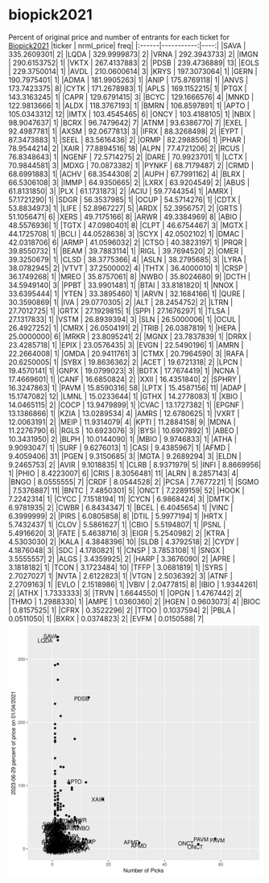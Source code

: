 # biopick2021
Percent of original price and number of entrants for each ticket for [Biopick2021](https://twitter.com/hashtag/Biopick2021)
|ticker |  nrml_price| freq|
|:------|-----------:|----:|
|SAVA   | 335.2609301|    2|
|LQDA   | 329.9999873|    2|
|VRNA   | 292.3943733|    2|
|IMGN   | 290.6153752|    1|
|VKTX   | 267.4137883|    2|
|PDSB   | 239.4736889|   13|
|EOLS   | 229.3750014|    1|
|AVDL   | 210.0600614|    3|
|KRYS   | 197.3073064|    1|
|GERN   | 190.7975401|    1|
|ADMA   | 181.9905263|    1|
|ANIP   | 175.8769118|    1|
|ANVS   | 173.7423375|    8|
|CYTK   | 171.2678983|    1|
|APLS   | 169.1152215|    1|
|PTGX   | 143.3163245|    1|
|CAPR   | 129.6791415|    3|
|BCYC   | 129.1666576|    4|
|MNKD   | 122.9813666|    1|
|ALDX   | 118.3767193|    1|
|BMRN   | 106.8597891|    1|
|APTO   | 105.0343312|   12|
|IMTX   | 103.4545465|    6|
|ONCY   | 103.4188105|    1|
|NBIX   |  98.9047637|    1|
|BCRX   |  96.7479642|    7|
|ATNM   |  93.6386770|    7|
|EXEL   |  92.4987781|    1|
|AXSM   |  92.0677813|    3|
|IFRX   |  88.3268498|    2|
|EYPT   |  87.3473883|    1|
|SEEL   |  83.5616436|    2|
|ORMP   |  82.2988506|    1|
|PHAR   |  78.9544214|    2|
|XAIR   |  77.8894516|   18|
|ALPN   |  77.4721206|    2|
|RCUS   |  76.8348643|    1|
|NGENF  |  72.5714275|    2|
|DARE   |  70.9923701|    1|
|LCTX   |  70.9844581|    3|
|MDXG   |  70.0873382|    1|
|PYNKF  |  68.7179487|    2|
|CRMD   |  68.6991883|    1|
|ACHV   |  68.3544308|    2|
|AUPH   |  67.7991162|    4|
|BLRX   |  66.5306108|    3|
|IMMP   |  64.9350665|    2|
|LXRX   |  63.9204549|    2|
|ABUS   |  61.8131850|    3|
|PLX    |  61.1731873|    2|
|ACIU   |  59.7744354|    1|
|AMRX   |  57.1721290|    1|
|SDGR   |  56.3537985|    1|
|OCUP   |  54.5714276|    1|
|CDTX   |  53.8834973|    1|
|LIFE   |  52.8967227|    5|
|ARDX   |  52.3956757|    2|
|GRTS   |  51.1056471|    6|
|XERS   |  49.7175166|    8|
|ARWR   |  49.3384969|    8|
|ABIO   |  48.5576936|    1|
|TGTX   |  47.0980401|    8|
|CLPT   |  46.6754467|    3|
|MGTX   |  44.1725708|    1|
|BCLI   |  44.0528638|    3|
|SCYX   |  42.0502102|    1|
|DMAC   |  42.0318706|    6|
|ARMP   |  41.0596032|    2|
|CTSO   |  40.3823197|    1|
|PRQR   |  39.8550732|    1|
|BEAM   |  39.7883114|    1|
|RIGL   |  39.7694520|    2|
|OMER   |  39.3250679|    1|
|CLSD   |  38.3775366|    4|
|ASLN   |  38.2795685|    3|
|LYRA   |  38.0782945|    2|
|VTVT   |  37.2500002|    4|
|THTX   |  36.4000010|    1|
|CRSP   |  36.1749268|    1|
|MREO   |  35.8757061|    8|
|NWBO   |  35.8024680|    9|
|DCTH   |  34.5949140|    3|
|PPBT   |  33.9901481|    1|
|BTAI   |  33.8181820|    1|
|NNOX   |  33.6395444|    1|
|YTEN   |  33.3895460|    1|
|ARVN   |  32.1684166|    1|
|QURE   |  30.3590869|    1|
|IVA    |  29.0770305|    2|
|ALT    |  28.2454752|    2|
|LTRN   |  27.7012725|    1|
|GRTX   |  27.1929815|    1|
|SPPI   |  27.1676297|    1|
|TLSA   |  27.1317833|    1|
|VSTM   |  26.8939394|    3|
|SLN    |  26.5000006|    1|
|OCUL   |  26.4927252|    1|
|CMRX   |  26.0504191|    2|
|TRIB   |  26.0387819|    1|
|HEPA   |  25.0000000|    6|
|MRKR   |  23.8095241|    2|
|MGNX   |  23.7837839|    1|
|DRRX   |  23.4285718|    1|
|EPIX   |  23.0576435|    3|
|EVGN   |  22.5490196|    1|
|AMRN   |  22.2664008|    1|
|GMDA   |  20.9411761|    3|
|CTMX   |  20.7964590|    3|
|RAFA   |  20.6250005|    1|
|SYBX   |  19.8636362|    2|
|ACET   |  19.6721318|    2|
|LPCN   |  19.4570141|    1|
|GNPX   |  19.0799023|    3|
|BDTX   |  17.7674419|    1|
|NCNA   |  17.4669601|    1|
|CANF   |  16.6850824|    2|
|XXII   |  16.4351840|    2|
|SPHRY  |  16.3247863|    1|
|PAVM   |  15.8590316|   58|
|LPTX   |  15.4587156|   11|
|ADAP   |  15.1747082|   12|
|LMNL   |  15.0233644|    1|
|GTHX   |  14.2778083|    1|
|XBIO   |  14.0465115|    2|
|COCP   |  13.9479899|    1|
|CVAC   |  13.1727382|    1|
|EPGNF  |  13.1386866|    1|
|KZIA   |  13.0289534|    4|
|AMRS   |  12.6780625|    1|
|VXRT   |  12.0063191|    2|
|MEIP   |  11.9314079|    4|
|KPTI   |  11.2884158|    9|
|MDNA   |  11.2276790|    6|
|RGLS   |  10.6923076|    3|
|BYSI   |  10.6907892|    1|
|ABEO   |  10.3431950|    2|
|BLPH   |  10.0144090|    1|
|MBIO   |   9.9746833|    1|
|ATHA   |   9.9093047|    1|
|SURF   |   9.6276013|    1|
|CASI   |   9.4385967|    1|
|AFMD   |   9.4059406|   31|
|PGEN   |   9.3150685|    3|
|MGTA   |   9.2689294|    3|
|ELDN   |   9.2465753|    2|
|AVIR   |   9.1018835|    1|
|CLRB   |   8.9371979|    5|
|INFI   |   8.8669956|    1|
|PHIO   |   8.4223007|    6|
|CRIS   |   8.3056481|   11|
|ALRN   |   8.2857143|    4|
|BNGO   |   8.0555555|    7|
|CRDF   |   8.0544528|    2|
|PCSA   |   7.7677221|    1|
|SGMO   |   7.5376887|   11|
|BNTC   |   7.4850301|    5|
|ONCT   |   7.2289159|   52|
|HOOK   |   7.2242314|    1|
|CYCC   |   7.1518194|   11|
|CYCN   |   6.9868424|    3|
|DMTK   |   6.9781935|    2|
|CWBR   |   6.8434347|    1|
|BCEL   |   6.4045654|    1|
|VINC   |   6.3999999|    2|
|PIRS   |   6.0805858|    8|
|DTIL   |   5.9977194|    1|
|HRTX   |   5.7432437|    1|
|CLOV   |   5.5861627|    1|
|CBIO   |   5.5194807|    1|
|PSNL   |   5.4916620|    3|
|FATE   |   5.4638716|    3|
|EIGR   |   5.2540982|    2|
|KTRA   |   4.5303030|    2|
|KALA   |   4.3848396|   10|
|SLDB   |   4.3792518|    2|
|CYDY   |   4.1876048|    3|
|SDC    |   4.1780821|    1|
|CNSP   |   3.7853108|    1|
|SNGX   |   3.5555557|    2|
|ALGS   |   3.4359925|    2|
|HARP   |   3.3676090|    2|
|APRE   |   3.1818182|    1|
|TCON   |   3.1723484|   10|
|TFFP   |   3.0681819|    1|
|SYRS   |   2.7027027|    1|
|NVTA   |   2.6122823|    1|
|VTGN   |   2.5036392|    3|
|ATNF   |   2.2709163|    1|
|EVLO   |   2.1518986|    1|
|VBIV   |   2.0477815|    8|
|IBIO   |   1.9344261|    2|
|ATHX   |   1.7333333|    3|
|TRVN   |   1.6644550|    1|
|OPGN   |   1.4767442|    2|
|THMO   |   1.2988330|    1|
|AMPE   |   1.0360360|    2|
|HGEN   |   0.9603073|    4|
|BIOC   |   0.8157525|    1|
|CFRX   |   0.3522296|    2|
|TTOO   |   0.1037594|    2|
|PBLA   |   0.0511050|    1|
|BXRX   |   0.0374823|    2|
|EVFM   |   0.0150588|    7|
![retvspicks](biopicks.png?raw=true)
